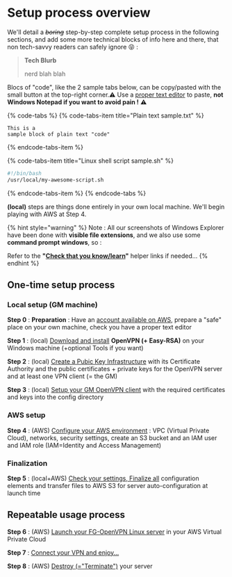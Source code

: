 # Setup process overview

We'll detail a ~~_boring_~~ step-by-step complete setup process in the following sections, and add some more technical blocks of info here and there, that non tech-savvy readers can safely ignore 😝 :

> **Tech Blurb**
>
> nerd blah blah

Blocs of "code", like the 2 sample tabs below, can be copy/pasted with the small button at the top-right corner.⚠ Use a [proper text editor](tools.md#your-text-editor-of-choice) to paste, **not Windows Notepad if you want to avoid pain !** ⚠ 

{% code-tabs %}
{% code-tabs-item title="Plain text sample.txt" %}
```text
This is a 
sample block of plain text "code"
```
{% endcode-tabs-item %}

{% code-tabs-item title="Linux shell script sample.sh" %}
```bash
#!/bin/bash
/usr/local/my-awesome-script.sh
```
{% endcode-tabs-item %}
{% endcode-tabs %}

**\(local\)** steps are things done entirely in your own local machine. We'll begin playing with AWS at Step 4.

{% hint style="warning" %}
Note : All our screenshots of Windows Explorer have been done with **visible file extensions**, and we also use some **command prompt windows**, so :

Refer to the **"**[**Check that you know/learn**](../setup-instructions/step-0-preparation.md#check-that-you-know-learn)**"** helper links if needed...
{% endhint %}



## One-time setup process

### Local setup \(GM machine\)

**Step 0** : **Preparation** : Have an [account available on AWS](amazon-web-services.md#how-to-create-an-aws-account), prepare a "safe" place on your own machine, check you have a proper text editor

**Step 1** : \(local\) [Download and install](../setup-instructions/step-1-install-openvpn-+-easy-rsa-2.md) **OpenVPN \(+ Easy-RSA\)** on your Windows machine \(+optional Tools if you want\)

**Step 2** : \(local\) [Create a Pubic Key Infrastructure](../setup-instructions/step-2-create-your-pki.md) with its Certificate Authority and the public certificates + private keys for the OpenVPN server and at least one VPN client \(= the GM\)

**Step 3** : \(local\) [Setup your GM OpenVPN client](../setup-instructions/step-3-prepare-your-openvpn-connection.md) with the required certificates and keys into the config directory

### AWS setup

**Step 4** : \(AWS\) [Configure your AWS environment](../setup-instructions/step-4-configure-your-aws-environment.md) : VPC \(Virtual Private Cloud\), networks, security settings, create an S3 bucket and an IAM user and IAM role \(IAM=Identity and Access Management\)

### Finalization

**Step 5** : \(local+AWS\) [Check your settings, Finalize all](../setup-instructions/step-5-check-finalize-transfer-files-to-s3.md) configuration elements and transfer files to AWS S3 for server auto-configuration at launch time



## Repeatable usage process

**Step 6** : \(AWS\) [Launch your FG-OpenVPN Linux server](../setup-instructions/step-6-launch-time.md) in your AWS Virtual Private Cloud

**Step 7** : [Connect your VPN and enjoy...](../setup-instructions/step-7-connect-and-enjoy.md)

**Step 8** : \(AWS\) [Destroy \(="Terminate"\)](../setup-instructions/step-8-destroy-terminate-after-use.md) your server

